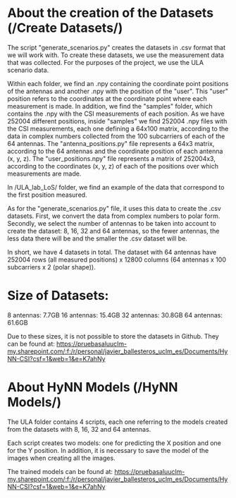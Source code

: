 # About the creation of the Datasets (/Create Datasets/)

The script "generate_scenarios.py" creates the datasets in .csv format that we will work with. To create these datasets, we use the measurement data that was collected. For the purposes of the project, we use the ULA scenario data. 

Within each folder, we find an .npy containing the coordinate point positions of the antennas and another .npy with the position of the "user". This "user" position refers to the coordinates at the coordinate point where each measurement is made. In addition, we find the "samples" folder, which contains the .npy with the CSI measurements of each position. As we have 252004 different positions, inside "samples" we find 252004 .npy files with the CSI measurements, each one defining a 64x100 matrix, according to the data in complex numbers collected from the 100 subcarriers of each of the 64 antennas. The "antenna_positions.py" file represents a 64x3 matrix, according to the 64 antennas and the coordinate position of each antenna (x, y, z). The "user_positions.npy" file represents a matrix of 252004x3, according to the coordinates (x, y, z) of each of the positions over which measurements are made.

In /ULA_lab_LoS/ folder, we find an example of the data that correspond to the first position measured.

As for the "generate_scenarios.py" file, it uses this data to create the .csv datasets. First, we convert the data from complex numbers to polar form. Secondly, we select the number of antennas to be taken into account to create the dataset: 8, 16, 32 and 64 antennas, so the fewer antennas, the less data there will be and the smaller the .csv dataset will be.

In short, we have 4 datasets in total. The dataset with 64 antennas have 252004 rows (all measured positions) x 12800 columns (64 antennas x 100 subcarriers x 2 (polar shape)).

# Size of Datasets:
8 antennas: 7.7GB
16 antennas: 15.4GB
32 antennas: 30.8GB
64 antennas: 61.6GB

Due to these sizes, it is not possible to store the datasets in Github. They can be found at: https://pruebasaluuclm-my.sharepoint.com/:f:/r/personal/javier_ballesteros_uclm_es/Documents/HyNN-CSI?csf=1&web=1&e=K7ahNy

# About HyNN Models (/HyNN Models/)

The ULA folder contains 4 scripts, each one referring to the models created from the datasets with 8, 16, 32 and 64 antennas.

Each script creates two models: one for predicting the X position and one for the Y position. In addition, it is necessary to save the model of the images when creating all the images.

The trained models can be found at: https://pruebasaluuclm-my.sharepoint.com/:f:/r/personal/javier_ballesteros_uclm_es/Documents/HyNN-CSI?csf=1&web=1&e=K7ahNy